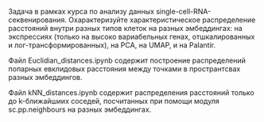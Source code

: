 Задача в рамках курса по анализу данных single-cell-RNA-секвенирования. Охарактеризуйте характеристическое распределение расстояний внутри разных типов клеток на разных эмбеддингах: на экспрессиях (только на высоко вариабельных генах, отшкалированных и лог-трансформированных), на PCA, на UMAP, и на Palantir.

Файл Euclidian_distances.ipynb содержит построение распределений попарных евклидовых расстояния между точками в пространтсвах разных эмбеддингов.

Файл kNN_distances.ipynb содержит распределения расстояний только до k-ближайшиих соседей, посчитанных при помощи модуля sc.pp.neighbours на разных эмбеддингах. 
